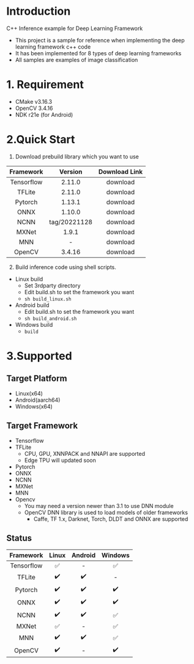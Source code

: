 # Introduction
C++ Inference example for Deep Learning Framework
 - This project is a sample for reference when implementing the deep learning framework c++ code
 - It has been implemented for 8 types of deep learning frameworks
 - All samples are examples of image classification

# 1. Requirement
- CMake v3.16.3
- OpenCV 3.4.16
- NDK r21e (for Android)


# 2.Quick Start
1. Download prebuild library which you want to use

|Framework|Version|Download Link|
|:---:|:---:|:---:|
|Tensorflow|2.11.0|download|
|TFLite|2.11.0|download|
|Pytorch|1.13.1|download|
|ONNX|1.10.0|download|
|NCNN|tag/20221128|download|
|MXNet|1.9.1|download|
|MNN|-|download|
|OpenCV|3.4.16|download|


2. Build inference code using shell scripts.
  - Linux build
    - Set 3rdparty directory
	- Edit build.sh to set the framework you want
	- `sh build_linux.sh`
  - Android build
	- Edit build.sh to set the framework you want
	- `sh build_android.sh`
  - Windows build
	- `build`

# 3.Supported

## Target Platform
 - Linux(x64)
 - Android(aarch64)
 - Windows(x64)

## Target Framework
 - Tensorflow
 - TFLite
	- CPU, GPU, XNNPACK and NNAPI are supported
	- Edge TPU will updated soon
 - Pytorch
 - ONNX
 - NCNN
 - MXNet
 - MNN
 - Opencv
 	- You may need a version newer than 3.1 to use DNN module
	- OpenCV DNN library is used to load models of older frameworks
		- Caffe, TF 1.x, Darknet, Torch, DLDT and ONNX are supported

## Status

|Framework|Linux|Android|Windows|
|:---:|:---:|:---:|:---:|
|Tensorflow|:white_check_mark:|-|:white_check_mark:|
|TFLite|:heavy_check_mark:|:heavy_check_mark:|-|
|Pytorch|:heavy_check_mark:|:heavy_check_mark:|:heavy_check_mark:|
|ONNX|:heavy_check_mark:|:heavy_check_mark:|:heavy_check_mark:|
|NCNN|:heavy_check_mark:|:heavy_check_mark:|:white_check_mark:|
|MXNet|:white_check_mark:|-|:white_check_mark:|
|MNN|:heavy_check_mark:|:heavy_check_mark:|:white_check_mark:|
|OpenCV|:heavy_check_mark:|-|:heavy_check_mark:|
